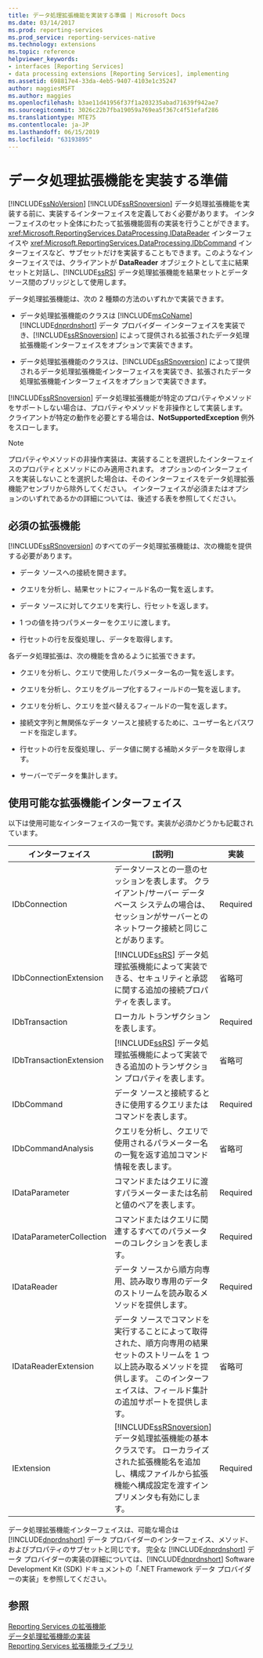 ```yaml
---
title: データ処理拡張機能を実装する準備 | Microsoft Docs
ms.date: 03/14/2017
ms.prod: reporting-services
ms.prod_service: reporting-services-native
ms.technology: extensions
ms.topic: reference
helpviewer_keywords:
- interfaces [Reporting Services]
- data processing extensions [Reporting Services], implementing
ms.assetid: 698817e4-33da-4eb5-9407-4103e1c35247
author: maggiesMSFT
ms.author: maggies
ms.openlocfilehash: b3ae11d41956f37f1a203235abad71639f942ae7
ms.sourcegitcommit: 3026c22b7fba19059a769ea5f367c4f51efaf286
ms.translationtype: MTE75
ms.contentlocale: ja-JP
ms.lasthandoff: 06/15/2019
ms.locfileid: "63193895"
---
```

# <a name="preparing-to-implement-a-data-processing-extension"></a>データ処理拡張機能を実装する準備
  [!INCLUDE[ssNoVersion](../../../includes/ssnoversion-md.md)] [!INCLUDE[ssRSnoversion](../../../includes/ssrsnoversion-md.md)] データ処理拡張機能を実装する前に、実装するインターフェイスを定義しておく必要があります。 インターフェイスのセット全体にわたって拡張機能固有の実装を行うことができます。<xref:Microsoft.ReportingServices.DataProcessing.IDataReader> インターフェイスや <xref:Microsoft.ReportingServices.DataProcessing.IDbCommand> インターフェイスなど、サブセットだけを実装することもできます。このようなインターフェイスでは、クライアントが **DataReader** オブジェクトとして主に結果セットと対話し、[!INCLUDE[ssRS](../../../includes/ssrs.md)] データ処理拡張機能を結果セットとデータ ソース間のブリッジとして使用します。  
  
 データ処理拡張機能は、次の 2 種類の方法のいずれかで実装できます。  
  
-   データ処理拡張機能のクラスは [!INCLUDE[msCoName](../../../includes/msconame-md.md)] [!INCLUDE[dnprdnshort](../../../includes/dnprdnshort-md.md)] データ プロバイダー インターフェイスを実装でき、[!INCLUDE[ssRSnoversion](../../../includes/ssrsnoversion-md.md)] によって提供される拡張されたデータ処理拡張機能インターフェイスをオプションで実装できます。  
  
-   データ処理拡張機能のクラスは、[!INCLUDE[ssRSnoversion](../../../includes/ssrsnoversion-md.md)] によって提供されるデータ処理拡張機能インターフェイスを実装でき、拡張されたデータ処理拡張機能インターフェイスをオプションで実装できます。  
  
 [!INCLUDE[ssRSnoversion](../../../includes/ssrsnoversion-md.md)] データ処理拡張機能が特定のプロパティやメソッドをサポートしない場合は、プロパティやメソッドを非操作として実装します。 クライアントが特定の動作を必要とする場合は、**NotSupportedException** 例外をスローします。  
  
> [!NOTE]  
>  プロパティやメソッドの非操作実装は、実装することを選択したインターフェイスのプロパティとメソッドにのみ適用されます。 オプションのインターフェイスを実装しないことを選択した場合は、そのインターフェイスをデータ処理拡張機能アセンブリから除外してください。 インターフェイスが必須またはオプションのいずれであるかの詳細については、後述する表を参照してください。  
  
## <a name="required-extension-functionality"></a>必須の拡張機能  
 [!INCLUDE[ssRSnoversion](../../../includes/ssrsnoversion-md.md)] のすべてのデータ処理拡張機能は、次の機能を提供する必要があります。  
  
-   データ ソースへの接続を開きます。  
  
-   クエリを分析し、結果セットにフィールド名の一覧を返します。  
  
-   データ ソースに対してクエリを実行し、行セットを返します。  
  
-   1 つの値を持つパラメーターをクエリに渡します。  
  
-   行セットの行を反復処理し、データを取得します。  
  
 各データ処理拡張は、次の機能を含めるように拡張できます。  
  
-   クエリを分析し、クエリで使用したパラメーター名の一覧を返します。  
  
-   クエリを分析し、クエリをグループ化するフィールドの一覧を返します。  
  
-   クエリを分析し、クエリを並べ替えるフィールドの一覧を返します。  
  
-   接続文字列と無関係なデータ ソースと接続するために、ユーザー名とパスワードを指定します。  
  
-   行セットの行を反復処理し、データ値に関する補助メタデータを取得します。  
  
-   サーバーでデータを集計します。  
  
## <a name="available-extension-interfaces"></a>使用可能な拡張機能インターフェイス  
 以下は使用可能なインターフェイスの一覧です。実装が必須かどうかも記載されています。  
  
|インターフェイス|[説明]|実装|  
|---------------|-----------------|--------------------|  
|IDbConnection|データソースとの一意のセッションを表します。 クライアント/サーバー データベース システムの場合は、セッションがサーバーとのネットワーク接続と同じことがあります。|Required|  
|IDbConnectionExtension|[!INCLUDE[ssRS](../../../includes/ssrs.md)] データ処理拡張機能によって実装できる、セキュリティと承認に関する追加の接続プロパティを表します。|省略可|  
|IDbTransaction|ローカル トランザクションを表します。|Required|  
|IDbTransactionExtension|[!INCLUDE[ssRS](../../../includes/ssrs.md)] データ処理拡張機能によって実装できる追加のトランザクション プロパティを表します。|省略可|  
|IDbCommand|データ ソースと接続するときに使用するクエリまたはコマンドを表します。|Required|  
|IDbCommandAnalysis|クエリを分析し、クエリで使用されるパラメーター名の一覧を返す追加コマンド情報を表します。|省略可|  
|IDataParameter|コマンドまたはクエリに渡すパラメーターまたは名前と値のペアを表します。|Required|  
|IDataParameterCollection|コマンドまたはクエリに関連するすべてのパラメーターのコレクションを表します。|Required|  
|IDataReader|データ ソースから順方向専用、読み取り専用のデータのストリームを読み取るメソッドを提供します。|Required|  
|IDataReaderExtension|データ ソースでコマンドを実行することによって取得された、順方向専用の結果セットのストリームを 1 つ以上読み取るメソッドを提供します。 このインターフェイスは、フィールド集計の追加サポートを提供します。|省略可|  
|IExtension|[!INCLUDE[ssRSnoversion](../../../includes/ssrsnoversion-md.md)] データ処理拡張機能の基本クラスです。 ローカライズされた拡張機能名を追加し、構成ファイルから拡張機能へ構成設定を渡すインプリメンタも有効にします。|Required|  
  
 データ処理拡張機能インターフェイスは、可能な場合は [!INCLUDE[dnprdnshort](../../../includes/dnprdnshort-md.md)] データ プロバイダーのインターフェイス、メソッド、およびプロパティのサブセットと同じです。 完全な [!INCLUDE[dnprdnshort](../../../includes/dnprdnshort-md.md)] データ プロバイダーの実装の詳細については、[!INCLUDE[dnprdnshort](../../../includes/dnprdnshort-md.md)] Software Development Kit (SDK) ドキュメントの「.NET Framework データ プロバイダーの実装」を参照してください。  
  
## <a name="see-also"></a>参照  
 [Reporting Services の拡張機能](../../../reporting-services/extensions/reporting-services-extensions.md)   
 [データ処理拡張機能の実装](../../../reporting-services/extensions/data-processing/implementing-a-data-processing-extension.md)   
 [Reporting Services 拡張機能ライブラリ](../../../reporting-services/extensions/reporting-services-extension-library.md)  
  
  
